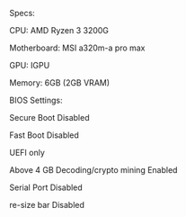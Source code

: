 Specs:

CPU: AMD Ryzen 3 3200G

Motherboard: MSI a320m-a pro max

GPU: IGPU

Memory: 6GB (2GB VRAM)


BIOS Settings:

Secure Boot Disabled

Fast Boot Disabled

UEFI only

Above 4 GB Decoding/crypto mining Enabled

Serial Port Disabled

re-size bar Disabled
